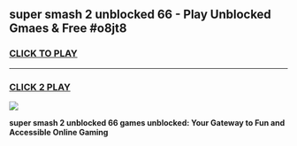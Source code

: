 
## super smash 2 unblocked 66 - Play Unblocked Gmaes & Free #o8jt8
<h3>
<a href="https://news.freeplayer.one?title=super_smash_2_unblocked_66&ref=24F">CLICK TO PLAY</a></h3>
<hr>

<h3>
<a href="https://news.freeplayer.one?title=super_smash_2_unblocked_66&ref=24F">CLICK 2 PLAY</a>
  
</h3>

<a href="https://news.freeplayer.one?title=super_smash_2_unblocked_66&ref=24F/"><img src="https://clearcache.store/games.png"></a>


**super smash 2 unblocked 66 games unblocked: Your Gateway to Fun and Accessible Online Gaming**
